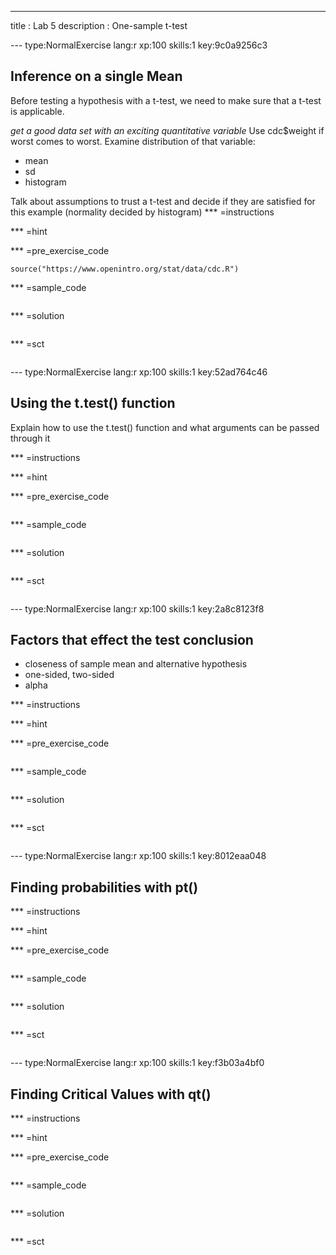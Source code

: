 ---
title       : Lab 5
description : One-sample t-test





--- type:NormalExercise lang:r xp:100 skills:1 key:9c0a9256c3
## Inference on a single Mean

Before testing a hypothesis with a t-test, we need to make sure that a t-test is applicable.

*get a good data set with an exciting quantitative variable*
Use cdc$weight if worst comes to worst.
Examine distribution of that variable:
- mean
- sd
- histogram

Talk about assumptions to trust a t-test and decide if they are satisfied for this example (normality decided by histogram)
*** =instructions

*** =hint

*** =pre_exercise_code
```{r}
source("https://www.openintro.org/stat/data/cdc.R")
```

*** =sample_code
```{r}

```

*** =solution
```{r}

```



*** =sct
```{r}

```


--- type:NormalExercise lang:r xp:100 skills:1 key:52ad764c46
## Using the t.test() function

Explain how to use the t.test() function and what arguments can be passed through it

*** =instructions

*** =hint

*** =pre_exercise_code
```{r}

```

*** =sample_code
```{r}

```

*** =solution
```{r}

```

*** =sct
```{r}

```





--- type:NormalExercise lang:r xp:100 skills:1 key:2a8c8123f8
## Factors that effect the test conclusion

- closeness of sample mean and alternative hypothesis
- one-sided, two-sided
- alpha

*** =instructions

*** =hint

*** =pre_exercise_code
```{r}

```

*** =sample_code
```{r}

```

*** =solution
```{r}

```

*** =sct
```{r}

```



--- type:NormalExercise lang:r xp:100 skills:1 key:8012eaa048
## Finding probabilities with pt()


*** =instructions

*** =hint

*** =pre_exercise_code
```{r}

```

*** =sample_code
```{r}

```

*** =solution
```{r}

```

*** =sct
```{r}

```
--- type:NormalExercise lang:r xp:100 skills:1 key:f3b03a4bf0
## Finding Critical Values with qt()


*** =instructions

*** =hint

*** =pre_exercise_code
```{r}

```

*** =sample_code
```{r}

```

*** =solution
```{r}

```

*** =sct
```{r}

```
